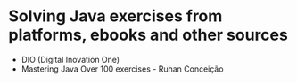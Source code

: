 # Solving Java exercises from platforms, ebooks and other sources
* DIO (Digital Inovation One)
* Mastering Java Over 100 exercises - Ruhan Conceição 
